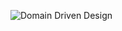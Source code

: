 ![Domain Driven Design](https://drive.google.com/uc?export=view&id=1NWeuBREzyCGO43DIFRD08-LrBoFYb4My)